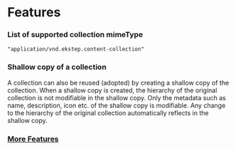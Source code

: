 # Features

### List of supported collection mimeType

```
"application/vnd.ekstep.content-collection"
```

### Shallow copy of a collection

A collection can also be reused (adopted) by creating a shallow copy of the collection. When a shallow copy is created, the hierarchy of the original collection is not modifiable in the shallow copy. Only the metadata such as name, description, icon etc. of the shallow copy is modifiable. Any change to the hierarchy of the original collection automatically reflects in the shallow copy.

### [More Features](../content-service/features.md)
